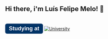 ## Hi there, i'm Luís Felipe Melo!  👋

<p style="display: inline-block; background-color: #003366; color: white; padding: 6px 12px; border-radius: 6px; font-size: 18px; font-family: Arial, sans-serif; font-weight: bold;">
  Studying at
</p>
<a href="https://www.ucsal.br/">
  <img src="https://img.shields.io/badge/UCSAL-Systems%20Analysis%20%26%20Development-003366" alt="University">
</a>






